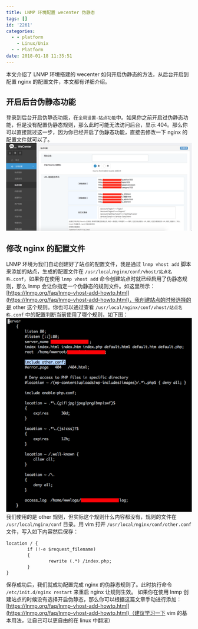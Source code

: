 ```yaml
---
title: LNMP 环境配置 wecenter 伪静态
tags: []
id: '2261'
categories:
  - - platform
    - Linux/Unix
  - - Platform
date: 2018-01-18 11:35:51
---
```


本文介绍了 LNMP 环境搭建的 wecenter 如何开启伪静态的方法，从后台开启到配置 nginx 的配置文件，本文都有详细介绍。

## 开启后台伪静态功能

登录到后台开启伪静态功能，在`全局设置-站点功能`中。如果你之前开启过伪静态功能，但是没有配置伪静态规则，那么此时可能无法访问后台，显示 404。那么你可以直接跳过这一步，因为你已经开启了伪静态功能，直接去修改一下 nginx 的配置文件就可以了。 [![](/images/2018/01/屏幕快照-2018-01-18-11.23.06-1.png)](/images/2018/01/屏幕快照-2018-01-18-11.23.06-1.png)

## 修改 nginx 的配置文件

LNMP 环境为我们自动创建好了站点的配置文件，我是通过 `lnmp vhost add` 脚本来添加的站点，生成的配置文件在 `/usr/local/nginx/conf/vhost/站点名称.conf`，如果你在使用 `lnmp vhost add` 命令创建站点时就已经启用了伪静态规则，那么 lnmp 会让你指定一个伪静态的规则文件。如这里所示：[https://lnmp.org/faq/lnmp-vhost-add-howto.html](https://lnmp.org/faq/lnmp-vhost-add-howto.html)，我创建站点的时候选择的是 other 这个规则。你也可以通过查看 `/usr/local/nginx/conf/vhost/站点名称.conf` 中的配置判断当前使用了哪个规则，如下图： [![](/images/2018/01/屏幕快照-2018-01-18-11.37.58.png)](/images/2018/01/屏幕快照-2018-01-18-11.37.58.png) 我们使用的是 other 规则，但实际这个规则什么内容都没有，规则的文件在 `/usr/local/nginx/conf` 目录。用 vim 打开 `/usr/local/nginx/conf/other.conf` 文件，写入如下内容然后保存：

```
location / {
        if (!-e $request_filename)
        {
                rewrite (.*) /index.php;
        }
}
```

保存成功后，我们就成功配置完成 nginx 的伪静态规则了。此时执行命令 `/etc/init.d/nginx restart` 来重启 nginx 让规则生效。 如果你在使用 lnmp 创建站点的时候没有选择开启伪静态，那么你可以根据这篇文章手动进行添加：[https://lnmp.org/faq/lnmp-vhost-add-howto.html](https://lnmp.org/faq/lnmp-vhost-add-howto.html)（建议学习一下 vim 的基本用法，让自己可以更自由的在 linux 中翻滚）
